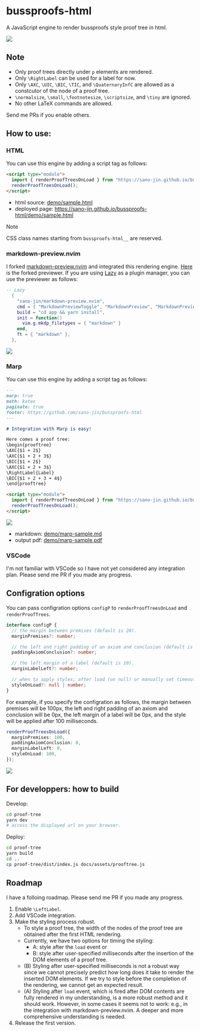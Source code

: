 # bussproofs-html

A JavaScript engine to render bussproofs style proof tree in html.

[![](./demo/demo.png)](https://github.com/sano-jin/bussproofs-html)

## Note

- Only proof trees directly under `p` elements are rendered.
- Only `\RightLabel` can be used for a label for now.
- Only `\AXC`, `\UIC`, `\BIC`, `\TIC`, and `\QuaternaryInfC` are allowed
  as a constcutor of the node of a proof tree.
- `\normalsize`, `\small`, `\footnotesize`, `\scriptsize`, and `\tiny`
  are ignored.
- No other LaTeX commands are allowed.

Send me PRs if you enable others.

## How to use:

### HTML

You can use this engine by adding a script tag as follows:

```html
<script type="module">
  import { renderProofTreesOnLoad } from "https://sano-jin.github.io/bussproofs-html/assets/prooftree.js";
  renderProofTreesOnLoad();
</script>
```

- html source: [demo/sample.html](./demo/sample.html)
- deployed page: <https://sano-jin.github.io/bussproofs-html/demo/sample.html>

> [!NOTE]  
> CSS class names starting from `bussproofs-html__` are reserved.

### markdown-preview.nvim

I forked [markdown-preview.nvim](https://github.com/iamcco/markdown-preview.nvim)
and integrated this rendering engine.
[Here](https://github.com/sano-jin/markdown-preview.nvim) is the forked previewer.
If you are using [Lazy](https://github.com/folke/lazy.nvim) as a plugin manager,
you can use the previewer as follows:

```lua
-- Lazy
  {
    "sano-jin/markdown-preview.nvim",
    cmd = { "MarkdownPreviewToggle", "MarkdownPreview", "MarkdownPreviewStop" },
    build = "cd app && yarn install",
    init = function()
      vim.g.mkdp_filetypes = { "markdown" }
    end,
    ft = { "markdown" },
  },
```

![](./demo/nvim-preview.gif)

### Marp

You can use this engine by adding a script tag as follows:

```markdown
---
marp: true
math: katex
paginate: true
footer: https://github.com/sano-jin/bussproofs-html
---

# Integration with Marp is easy!

Here comes a proof tree:
\begin{prooftree}
\AXC{$1 + 2$}
\AXC{$1 + 2 + 3$}
\BIC{$1 + 2$}
\AXC{$1 + 2 + 3$}
\RightLabel{Label}
\BIC{$1 + 2 + 3 + 4$}
\end{prooftree}

<script type="module">
  import { renderProofTreesOnLoad } from "https://sano-jin.github.io/bussproofs-html/assets/prooftree.js";
  renderProofTreesOnLoad();
</script>
```

![](./demo/marp-sample-0.png)

- markdown: [demo/marp-sample.md](./demo/marp-sample.md)
- output pdf: [demo/marp-sample.pdf](./demo/marp-sample.pdf)

### VSCode

I'm not familiar with VSCode so I have not yet considered any integration plan.
Please send me PR if you made any progress.

## Configration options

You can pass configration options `configP`
to `renderProofTreesOnLoad` and `renderProofTrees`.

```ts
interface configP {
  // the margin between premises (default is 20).
  marginPremises?: number;

  // the left and right padding of an axiom and conclusion (default is 20).
  paddingAxiomConclusion?: number;

  // the left margin of a label (default is 10).
  marginLabelLeft?: number;

  // when to apply styles; after load (on null) or manually set timeout (on number) (default is null).
  styleOnLoad?: null | number;
}
```

For example,
if you specify the configration as follows,
the margin between premises will be 100px,
the left and right padding of an axiom and conclusion will be 0px,
the left margin of a label will be 0px,
and
the style will be applied after 100 milliseconds.

```ts
renderProofTreesOnLoad({
  marginPremises: 100,
  paddingAxiomConclusion: 0,
  marginLabelLeft: 0,
  styleOnLoad: 100,
});
```

![](./demo/custom-config.png)

## For developpers: how to build

Develop:

```bash
cd proof-tree
yarn dev
# access the displayed url on your browser.
```

Deploy:

```bash
cd proof-tree
yarn build
cd ..
cp proof-tree/dist/index.js docs/assets/prooftree.js
```

## Roadmap

I have a folloing roadmap.
Please send me PR if you made any progress.

1. Enable `\LeftLabel`.
2. Add VSCode integration.
3. Make the styling process robust.
   - To style a proof tree,
     the width of the nodes of the proof tree are obtained after the first HTML rendering.
   - Currently, we have two options for timing the styling:
     - A: style after the `load` event or
     - B: style after user-specified milliseconds
       after the insertion of the DOM elements of a proof tree.
   - (B) Styling after user-specified milliseconds is not a robust way
     since we cannot precisely predict how long does it take to render
     the inserted DOM elements.
     If we try to style before the completion of the rendering,
     we cannot get an expected result.
   - (A) Styling after `load` event,
     which is fired after DOM contents are fully rendered
     in my understanding,
     is a more robust method and it should work.
     However, in some cases it seems not to work:
     e.g., in the integration with markdown-preview.nvim.
     A deeper and more comprehensive understanding is needed.
4. Release the first version.

